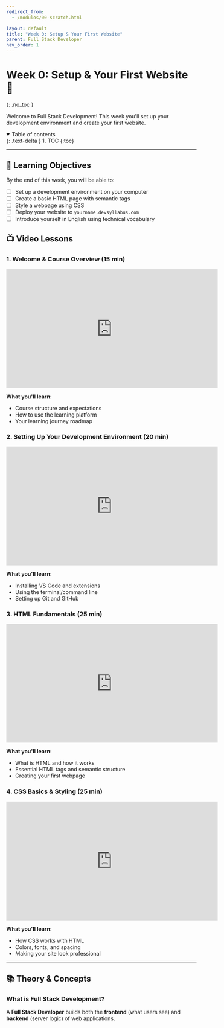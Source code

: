 ```yaml
---
redirect_from:
  - /modulos/00-scratch.html

layout: default
title: "Week 0: Setup & Your First Website"
parent: Full Stack Developer
nav_order: 1
---
```


# Week 0: Setup & Your First Website 🌱
{: .no_toc }

Welcome to Full Stack Development! This week you'll set up your development environment and create your first website.

<details open markdown="block">
  <summary>
    Table of contents
  </summary>
  {: .text-delta }
1. TOC
{:toc}
</details>

---

## 🎯 Learning Objectives

By the end of this week, you will be able to:
- [ ] Set up a development environment on your computer
- [ ] Create a basic HTML page with semantic tags
- [ ] Style a webpage using CSS
- [ ] Deploy your website to `yourname.devsyllabus.com`
- [ ] Introduce yourself in English using technical vocabulary

## 📺 Video Lessons

### 1. Welcome & Course Overview (15 min)
<iframe width="560" height="315" src="https://www.youtube.com/embed/VIDEO_ID_WEEK0_INTRO" title="Full Stack Week 0 - Introduction" frameborder="0" allowfullscreen></iframe>

**What you'll learn:**
- Course structure and expectations
- How to use the learning platform
- Your learning journey roadmap

### 2. Setting Up Your Development Environment (20 min)
<iframe width="560" height="315" src="https://www.youtube.com/embed/VIDEO_ID_SETUP" title="Development Environment Setup" frameborder="0" allowfullscreen></iframe>

**What you'll learn:**
- Installing VS Code and extensions
- Using the terminal/command line
- Setting up Git and GitHub

### 3. HTML Fundamentals (25 min)
<iframe width="560" height="315" src="https://www.youtube.com/embed/VIDEO_ID_HTML" title="HTML Fundamentals" frameborder="0" allowfullscreen></iframe>

**What you'll learn:**
- What is HTML and how it works
- Essential HTML tags and semantic structure
- Creating your first webpage

### 4. CSS Basics & Styling (25 min)
<iframe width="560" height="315" src="https://www.youtube.com/embed/VIDEO_ID_CSS" title="CSS Basics" frameborder="0" allowfullscreen></iframe>

**What you'll learn:**
- How CSS works with HTML
- Colors, fonts, and spacing
- Making your site look professional

---

## 📚 Theory & Concepts

### What is Full Stack Development?

A **Full Stack Developer** builds both the **frontend** (what users see) and **backend** (server logic) of web applications.